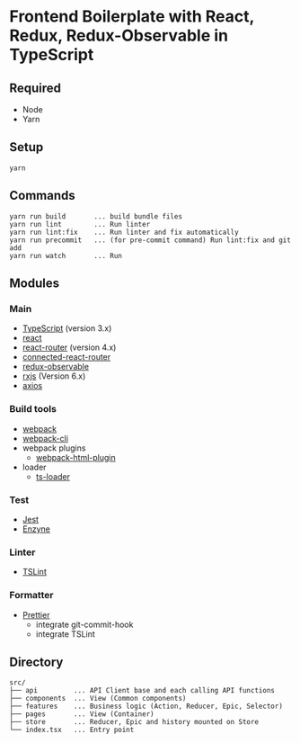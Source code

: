 # Frontend Boilerplate with React, Redux, Redux-Observable in TypeScript
## Required
- Node
- Yarn

## Setup
```
yarn
```

## Commands
```
yarn run build       ... build bundle files
yarn run lint        ... Run linter
yarn run lint:fix    ... Run linter and fix automatically
yarn run precommit   ... (for pre-commit command) Run lint:fix and git add
yarn run watch       ... Run
```

## Modules
### Main
- [TypeScript](https://github.com/Microsoft/TypeScript) (version 3.x)
- [react](https://github.com/facebook/react)
- [react-router](https://github.com/ReactTraining/react-router) (version 4.x)
- [connected-react-router](https://github.com/supasate/connected-react-router)
- [redux-observable](https://github.com/redux-observable/redux-observable)
- [rxjs](https://github.com/ReactiveX/rxjs) (Version 6.x)
- [axios](https://github.com/axios/axios)

### Build tools
- [webpack](https://github.com/webpack/webpack)
- [webpack-cli](https://github.com/webpack/webpack-cli)
- webpack plugins
  - [webpack-html-plugin](https://github.com/jantimon/html-webpack-plugin)
- loader
  - [ts-loader](https://github.com/TypeStrong/ts-loader)

### Test
- [Jest](https://github.com/facebook/jest)
- [Enzyne](https://github.com/airbnb/enzyme)

### Linter
- [TSLint](https://github.com/palantir/tslint)

### Formatter
- [Prettier](https://github.com/prettier/prettier)
    - integrate git-commit-hook
    - integrate TSLint

## Directory
```
src/
├── api         ... API Client base and each calling API functions
├── components  ... View (Common components)
├── features    ... Business logic (Action, Reducer, Epic, Selector)
├── pages       ... View (Container)
├── store       ... Reducer, Epic and history mounted on Store
└── index.tsx   ... Entry point
```
